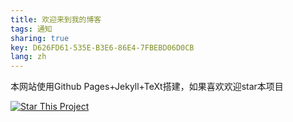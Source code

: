 ```yaml
---
title: 欢迎来到我的博客
tags: 通知
sharing: true
key: D626FD61-535E-B3E6-86E4-7FBEBD06D0CB
lang: zh
---
```


本网站使用Github Pages+Jekyll+TeXt搭建，如果喜欢欢迎star本项目

[![Star This Project](https://img.shields.io/github/stars/kitian616/jekyll-TeXt-theme.svg?label=Stars&style=social)](https://github.com/LiJiabo/lijiabo.github.io)